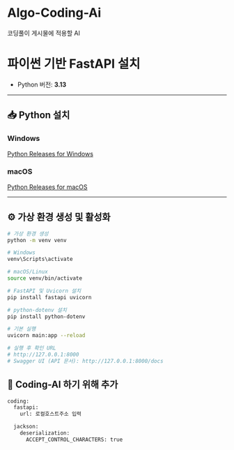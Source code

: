 # Algo-Coding-Ai
코딩풀이 게시물에 적용할 AI

# 파이썬 기반 FastAPI 설치

- Python 버전: **3.13**

---

## 📥 Python 설치

### Windows
[Python Releases for Windows](https://www.python.org/downloads/windows/)

### macOS
[Python Releases for macOS](https://www.python.org/downloads/macos/)

---

## ⚙️ 가상 환경 생성 및 활성화

```bash
# 가상 환경 생성
python -m venv venv

# Windows
venv\Scripts\activate

# macOS/Linux
source venv/bin/activate

# FastAPI 및 Uvicorn 설치
pip install fastapi uvicorn

# python-dotenv 설치
pip install python-dotenv

# 기본 실행
uvicorn main:app --reload

# 실행 후 확인 URL
# http://127.0.0.1:8000
# Swagger UI (API 문서): http://127.0.0.1:8000/docs

```

## 🤖 Coding-AI 하기 위해 추가
``` bash
coding:
  fastapi:
    url: 로컬호스트주소 입력

  jackson:
    deserialization:
      ACCEPT_CONTROL_CHARACTERS: true
```

